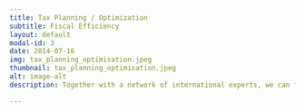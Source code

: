```yaml
---
title: Tax Planning / Optimization
subtitle: Fiscal Efficiency
layout: default
modal-id: 3
date: 2014-07-16
img: tax_planning_optimisation.jpeg
thumbnail: tax_planning_optimisation.jpeg
alt: image-alt
description: Together with a network of international experts, we can find solutions tailored to optimize your financial profile in compliance with current laws. We navigate the complexities of the tax landscape to identify opportunities for savings, ensuring that you retain more of your hard-earned wealth.

---
```

